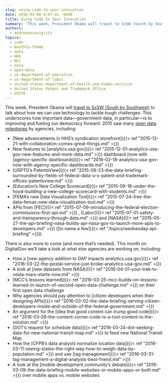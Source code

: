 ```yaml
---
slug: using-code-to-spur-innovation
date: 2016-03-08 4:07:41 -0400
title: Using Code to Spur Innovation
summary: 'This week, President Obama will travel to SxSW (South by Southwest) to talk about how we can use technology to tackle tough challenges. This underscores how important data&mdash;government data, in particular&mdash;is to improving and fueling our democracy forward. 2015 saw many open data milestones by agencies, including: New advancements in HHS’s syndication storefront New features'
authors:
  - andreanocesigritz
topics:
  - code
  - monthly-theme
  - data
  - HHS
  - MCC
  - nasa
  - open-data
  - us-department-of-education
  - us-department-of-labor
  - united-states-department-of-health-and-human-services
  - United States Patent and Trademark Office
  - USPTO
---
```


This week, President Obama will [travel to SxSW (South by Southwest)](https://www.whitehouse.gov/blog/2016/03/05/weekly-address-sxsw) to talk about how we can use technology to tackle tough challenges. This underscores how important data—government data, in particular—is to improving and fueling our democracy forward. 2015 saw many [open data milestones](https://www.whitehouse.gov/blog/2016/02/05/open-data-empowering-americans-make-data-driven-decisions) by agencies, including:

  * [New advancements in HHS’s syndication storefront]({{< ref "2015-12-21-with-collaboration-comes-great-things.md" >}})
  * New features to [analytics.usa.gov]({{< ref "2015-12-01-analytics-usa-gov-new-features-and-more-data.md" >}}) dashboard (now with [agency-specific dashboards]({{< ref "2016-02-18-analytics-usa-gov-now-with-agency-specific-dashboards.md" >}})
  * [USPTO’s PatentsView]({{< ref "2015-09-23-the-data-briefing-surrounded-by-fields-of-federal-data-u-s-patent-and-trademark-offices-patentsview.md" >}})
  * [Education’s New College Scorecard]({{< ref "2015-09-18-under-the-hood-building-a-new-college-scorecard-with-students.md" >}})
  * [FEMA’s new Data Visualization Tool]({{< ref "2015-07-24-free-the-data-femas-new-data-visualization-tool.md" >}})
  * APIs from [FEC]({{< ref "2015-07-09-introducing-the-federal-election-commissions-first-api.md" >}}) , [Labor]({{< ref "2015-07-01-safety-and-transparency-through-data.md" >}}) and [NASA]({{< ref "2015-05-27-the-api-briefing-nasa-builds-api-nasa-gov-to-launch-more-apis-to-developers.md" >}}) ([to name a few]({{< ref "/topics/wednesday-api-briefing" >}}))

There is also more to come (and more that’s needed). This month on DigitalGov we’ll take a look at what else agencies are working on, including:

  * How a [new agency addition to DAP impacts analytics.usa.gov]({{< ref "2016-03-22-the-postal-service-just-broke-analytics-usa-gov.md" >}})
  * A look at [new datasets from NASA]({{< ref "2016-04-01-your-trek-to-vesta-mars-starts-now.md" >}})
  * [MCC’s lessons learned]({{< ref "2016-03-25-mcc-builds-on-lessons-learned-in-launch-of-second-open-data-challenge.md" >}}) on their first open data challenge
  * Why agencies should pay attention to [citizen developers when their designing APIs]({{< ref "2016-03-02-the-data-briefing-serving-citizen-developers-inside-and-outside-of-the-federal-government.md" >}})
  * An argument for the [idea that good content can trump good code]({{< ref "2016-03-28-the-content-corner-code-is-a-tool-content-is-the-solution.md" >}})
  * [DOT&#8217;s request for schedule data]({{< ref "2016-03-24-dot-seeking-data-for-new-national-transit-map.md" >}}) to feed new National Transit Map
  * How the [CFPB’s data analysts normalize location data]({{< ref "2016-03-11-seeing-states-the-right-way-how-to-weigh-data-by-population.md" >}}) and use [tag management]({{< ref "2016-03-31-tag-management-a-digital-analysts-best-friend.md" >}})
  * A look at the [mobile development community&#8217;s debate]({{< ref "2016-03-09-the-data-briefing-mobile-websites-or-mobile-apps-or-both.md" >}}) over mobile apps vs. mobile websites